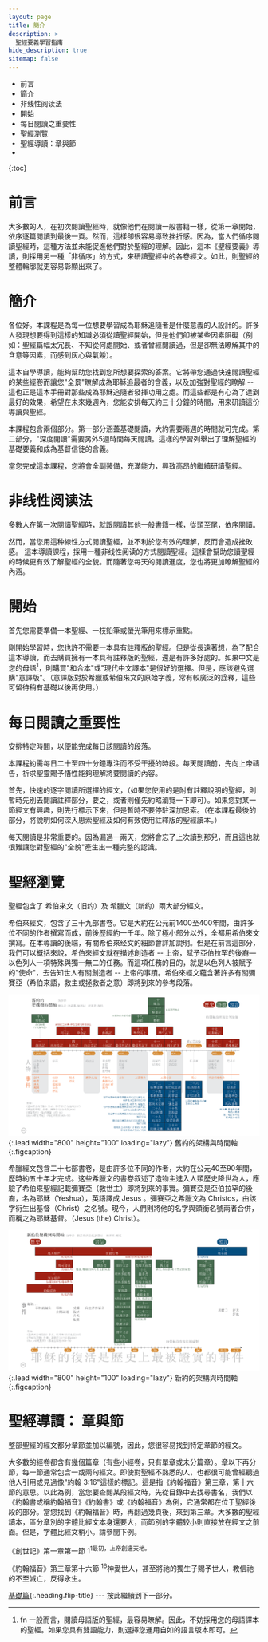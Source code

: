 ```yaml
---
layout: page
title: 簡介
description: >
  聖經要義學習指南
hide_description: true
sitemap: false
---
```

* 前言
* 簡介
* 非线性阅读法
* 開始
* 每日閱讀之重要性
* 聖經瀏覽
* 聖經導讀：章與節
* 
{:toc}

# 前言
大多數的人，在初次閱讀聖經時，就像他們在閱讀一般書籍一樣，從第一章開始，依序逐篇閱讀到最後一頁。然而，這樣卻很容易導致挫折感。因為，當人們循序閱讀聖經時，這種方法並未能促進他們對於聖經的理解。因此，這本《聖經要義》導讀，則採用另一種「非循序」的方式，來研讀聖經中的各卷經文。如此，則聖經的整體輪廓就更容易彰顯出來了。

# 簡介
各位好。本課程是為每一位想要學習成為耶穌追隨者是什麼意義的人設計的。許多人發現想要得到這樣的知識必須從讀聖經開始，但是他們卻被某些因素阻礙（例如：聖經篇幅太冗長、不知從何處開始、或者曾經閱讀過，但是卻無法瞭解其中的含意等因素，而感到灰心與氣餧）。

<span class="bbsg_highlight">這本自學導讀，</span>能夠幫助您找到您所想要探索的答案。它將帶您通過快速閱讀聖經的某些經卷而讓您<span class="bbsg_highlight">"全景"</span>瞭解成為耶穌追最者的含義，以及加強對聖經的瞭解 -- 這也正是這本手冊對那些成為耶穌追隨者發揮功用之處。而這些都是有心為了達到最好的效果，希望在未來幾週內，您能安排每天約<span class="bbsg_highlight">三十分鐘的</span>時間，用來研讀這份導讀與聖經。

本課程包含兩<span class="bbsg_highlight">個部分。</span>第一部分涵蓋基礎閱讀，大約需要兩週的時間就可完成。第二部分，"深度閱讀"需要另外5週時間每天閱讀。這樣的學習列舉出了理解聖經的基礎要義和成為基督信徒的含義。

當您完成這本課程，<span class="bbsg_highlight">您將會全副裝備，充滿能力，興致高昂的</span>繼續研讀聖經。

# 非线性阅读法
多數人在第一次閱讀聖經時，就跟閱讀其他一般書籍一樣，從頭至尾，依序閱讀。

然而，當您用這种線性方式閱讀聖經，並不利於您有效的理解，反而會造成挫敗感。 <span class="bbsg_highlight">這本導讀課程，採用一種非线性阅读的方式閱讀聖經。</span>這樣會幫助您讀聖經的時候更有效了解聖經的全貌。而隨著您每天的閱讀進度，您也將更加瞭解聖經的內涵。

# 開始
首先您需要準備一本聖經、一枝鉛筆或螢光筆用來標示重點。

剛開始學習時，您也許不需要一本具有註釋版的聖經。但是從長遠著想，為了配合這本導讀，而去購買擁有一本具有註釋版的聖經，還是有許多好處的。如果中文是您的母語[^1]，則購買"和合本"或"現代中文譯本"是很好的選擇。但是，應該避免選購"意譯版"。（意譯版對於希臘或希伯來文的原始字義，常有較廣泛的詮釋，這些可留待稍有基礎以後再使用。）

[^1]: fn 一般而言，閱讀母語版的聖經，最容易瞭解。因此，不妨採用您的母語譯本的聖經。如果您具有雙語能力，則選擇您運用自如的語言版本即可。

# 每日閱讀之重要性
<span class="bbsg_highlight">安排特定時間</span>，以便能完成每日該閱讀的段落。

本課程約需每日<span class="bbsg_highlight">二十至四十分鐘專注而不受干擾的時段</span>。每天閱讀前，先向上帝禱告，祈求聖靈賜予悟性能夠理解將要閱讀的內容。

首先，<span class="bbsg_highlight">快速的逐字閱讀所選擇的經文</span>，（如果您使用的是附有註釋說明的聖經，則暫時先別去閱讀註釋部分，要之，或者則僅先約略瀏覽一下即可）。如果您對某一節經文有興趣，則先行標示下來，但是暫時不要停駐深加思索。（在本課程最後的部分，將說明如何深入思索聖經及如何有效使用註釋版的聖經讀本。）

<span class="bbsg_highlight">每天閱讀是非常重要的。</span>因為漏過一兩天，您將會忘了上次讀到那兒，而且這也就很難讓您對聖經的"全貌"產生出一種完整的認識。

# 聖經瀏覽
聖經包含了 <span class="bbsg_highlight">希伯來文</span>（旧约）及 <span class="bbsg_highlight">希臘文</span>（新约）兩大部分經文。

希伯來經文，包含了<span class="bbsg_highlight">三十九部書卷</span>。它是大約在公元前1400至400年間，由許多位不同的作者撰寫而成，前後歷經約一千年。除了極小部分以外，全都用希伯來文撰寫。在本導讀的後端，有關希伯來经文的細節會詳加說明。但是在前言這部分，我們可以概括來說，希伯來經文就在描述創造者 -- <span class="bbsg_highlight">上帝</span>，賦予亞伯拉罕的後裔<span class="bbsg_highlight">—以色列人</span>一項特殊與獨一無二的任務。而這項任務的目的，就是以色列人被賦予的"使命"，去告知世人有關創造者 -- 上帝的事蹟。希伯來經文蘊含著許多有關彌賽亞（希伯來語，救主或拯救者之意）即將到來的參考段落。

![Full-width image](../assets/img/projects/bstottraditional.png){:.lead width="800" height="100" loading="lazy"}
舊約的架構與時間軸
{:.figcaption}

希臘經文包含二十七部書卷，是由許多位不同的作者，大約在公元40至90年間，歷時約五十年才完成。这些希臘文的書卷叙述了造物主進入人類歷史降世為人，應驗了希伯來聖經記載彌賽亞（救世主）即將到來的事實。彌賽亞是亞伯拉罕的後裔，名為耶穌（Yeshua），英語譯成 Jesus 。彌賽亞之希臘文為 Christos，由該字衍生出基督（Christ）之名號。現今，人們則將他的名字與頭銜名號兩者合併，而稱之為耶穌基督。（Jesus (the) Christ）。

![Full-width image](../assets/img/projects/bstnttraditional.png){:.lead width="800" height="100" loading="lazy"}
新約的架構與時間軸
{:.figcaption}

# 聖經導讀： 章與節
整部聖經的經文都分章節並加以編號，因此，您很容易找到特定章節的經文。

大多數的經卷都含有幾個篇章（有些小經卷，只有單章或未分篇章）。章以下再分節，每一節通常包含一或兩句經文。即使對聖經不熟悉的人，也都很可能曾經聽過他人引用或見過像<span class="bbsg_highlight">"約翰 3:16"</span>這樣的標記。這是指《約翰福音》第三章，第十六節的意思。以此為例，當您要查閱某段經文時，先從目錄中去找尋書名，我們以《約翰書或稱約翰福音》《約翰書》或《約翰福音》為例，它通常都在位于聖經後段的部分。當您找到《約翰福音》時，再翻過幾頁後，來到第三章。大多數的聖經讀本，區分章別的字體比經文本身還要大，而節別的字體较小則直接放在經文之前面。但是，字體比經文稍小。<span class="bbsg_highlight">請參閱下例。</span>

<span class="bbsg_highlight">《創世記》第一章第一節</span>
1<sup>1</span>最初，上帝創造天地。

<span class="bbsg_highlight">《約翰福音》第三章第十六節</span>
<sup>16</sup>神愛世人，甚至將祂的獨生子賜予世人，教信祂的不至滅亡，反得永生。

[基礎篇](基礎篇.md){:.heading.flip-title} --- 按此繼續到下一部分。